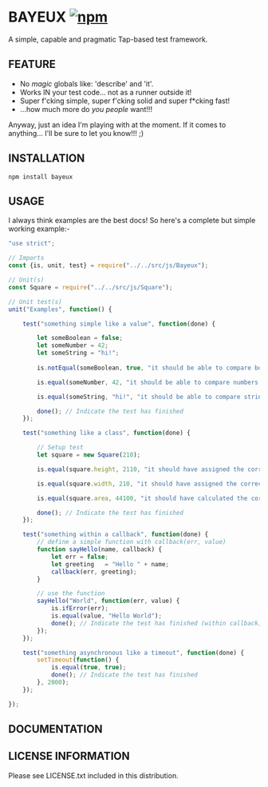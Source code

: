 # BAYEUX [![npm](https://img.shields.io/npm/v/bayeux.svg)]()

A simple, capable and pragmatic Tap-based test framework.

## FEATURE

* No *magic* globals like: 'describe' and 'it'. 
* Works IN your test code... not as a runner outside it!
* Super f'cking simple, super f'cking solid and super f*cking fast!
* ...how much more do *you people* want!!!

Anyway, just an idea I'm playing with at the moment.  If it comes to anything... I'll be sure to let you know!!! ;)

## INSTALLATION

    npm install bayeux

## USAGE

I always think examples are the best docs!  So here's a complete but simple working example:-

```javascript
"use strict";

// Imports
const {is, unit, test} = require("../../src/js/Bayeux");

// Unit(s)
const Square = require("../../src/js/Square");

// Unit test(s)
unit("Examples", function() {

    test("something simple like a value", function(done) {

        let someBoolean = false;
        let someNumber = 42;
        let someString = "hi!";
        
        is.notEqual(someBoolean, true, "it should be able to compare booleans for inequality.");

        is.equal(someNumber, 42, "it should be able to compare numbers for equality.");

        is.equal(someString, "hi!", "it should be able to compare strings for equality.");

        done(); // Indicate the test has finished
    });

    test("something like a class", function(done) {

        // Setup test
        let square = new Square(210);

        is.equal(square.height, 2110, "it should have assigned the correct height.");

        is.equal(square.width, 210, "it should have assigned the correct width.");

        is.equal(square.area, 44100, "it should have calculated the correct area.");

        done(); // Indicate the test has finished
    });

    test("something within a callback", function(done) {
        // define a simple function with callback(err, value)
        function sayHello(name, callback) {
            let err = false;
            let greeting   = "Hello " + name;
            callback(err, greeting);
        }

        // use the function
        sayHello("World", function(err, value) {
            is.ifError(err);
            is.equal(value, "Hello World");
            done(); // Indicate the test has finished (within callback)
        });
    });

    test("something asynchronous like a timeout", function(done) {
        setTimeout(function() {
            is.equal(true, true);
            done(); // Indicate the test has finished
        }, 2000);
    });

});
```


## DOCUMENTATION

## LICENSE INFORMATION
 
 Please see LICENSE.txt included in this distribution.
 
